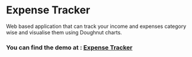 # Expense Tracker

Web based application that can track your income and expenses category wise and visualise them using Doughnut charts.

### You can find the demo at : [Expense Tracker](https://atexpensetracker.netlify.app/)
